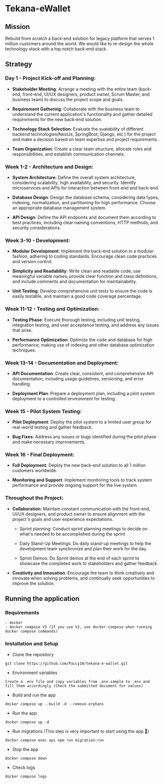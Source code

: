 # Tekana-eWallet

## Mission

Rebuild from scratch a back-end solution for legacy platform that serves 1 million customers around the world. We would like to re-design the whole technology stack with a top notch back-end stack.

## Strategy

### Day 1 - Project Kick-off and Planning:

- **Stakeholder Meeting**: Arrange a meeting with the entire team (back-end, front-end, UI/UX designers, product owner, Scrum Master, and business team) to discuss the project scope and goals.

- **Requirement Gathering**: Collaborate with the business team to understand the current application's functionality and gather detailed requirements for the new back-end solution.

- **Technology Stack Selection**: Evaluate the suatability of different backend technologies(NestJs, SpringBoot, Django, etc.) for the project and make a decision based on team expertise and project requirements.

- **Team Organization**: Create a clear team structure, allocate roles and responsibilities, and establish communication channels.

### Week 1-2 - Architecture and Design:

- **System Architecture**: Define the overall system architecture, considering scalability, high availability, and security. Identify microservices and APIs for interaction between front-end and back-end.

- **Database Design**: Design the database schema, considering data types, indexing, normalization, and partitioning for high performance. Choose an appropriate database management system.

- **API Design**: Define the API endpoints and document them according to best practices, including clear naming conventions, HTTP methods, and security considerations.

### Week 3-10 - Development:

- **Modular Development**: Implement the back-end solution in a modular fashion, adhering to coding standards. Encourage clean code practices and version control.

- **Simplicity and Readability**: Write clean and readable code, use meaningful variable names, provide clear function and class definitions, and include comments and documentation for maintainability.

- **Unit Testing**: Develop comprehensive unit tests to ensure the code is easily testable, and maintain a good code coverage percentage.

### Week 11-12 - Testing and Optimization:

- **Testing Phase**: Execute thorough testing, including unit testing, integration testing, and user acceptance testing, and address any issues that arise.

- **Performance Optimization**: Optimize the code and database for high performance, making use of indexing and other database optimization techniques.

### Week 13-14 - Documentation and Deployment:

- **API Documentation**: Create clear, consistent, and comprehensive API documentation, including usage guidelines, versioning, and error handling.

- **Deployment Plan**: Prepare a deployment plan, including a pilot system deployment to a controlled environment for testing.

### Week 15 - Pilot System Testing:

- **Pilot Deployment**: Deploy the pilot system to a limited user group for real-world testing and gather feedback.

- **Bug Fixes**: Address any issues or bugs identified during the pilot phase and make necessary improvements.

### Week 16 - Final Deployment:

- **Full Deployment**: Deploy the new back-end solution to all 1 million customers worldwide.

- **Monitoring and Support**: Implement monitoring tools to track system performance and provide ongoing support for the live system.

### Throughout the Project:

- **Collaboration**: Maintain constant communication with the front-end, UI/UX designers, and product owner to ensure alignment with the project's goals and user experience expectations.

  - Sprint planning: Conduct sprint planning meetings to decide on what's needed to be accomplished during the sprint

  - Daily Stand-Up Meetings: Do daily stand-up meetings to help the development team synchronize and plan their work for the day.
  - Sprint Demos: Do Sprint demos at the end of each sprint to showcase the completed work to stakeholders and gather feedback.

- **Creativity and Innovation**: Encourage the team to think creatively and innovate when solving problems, and continually seek opportunities to improve the solution.

## Running the application

### Requirements

```
- docker
- docker compose V3 (If you use V2, use docker-compose when running docker compose commands)
```

### Installation and Setup

- Clone the repository

```
git clone https://github.com/Paccy10/tekana-e-wallet.git
```

- Environment variables

```
Create a .env file and copy variables from .env.sample to .env and fill them accordingly (Check the submitted document for values)
```

- Build and run the app

```
docker compose up --build -d --remove-orphans
```

- Run the app

```
docker compose up -d
```

- Run migrations (This step is very important to start using the app 🚨)

```
docker compose exec api npm run migration:run
```

- Stop the app

```
docker compose down
```

- Check logs

```
docker compose logs
```
